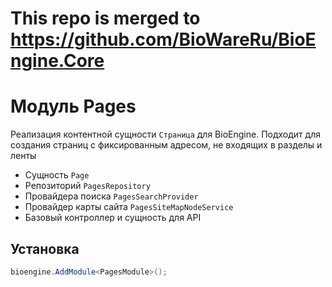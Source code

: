 # This repo is merged to https://github.com/BioWareRu/BioEngine.Core

# Модуль Pages

Реализация контентной сущности `Страница` для BioEngine. Подходит для создания страниц с фиксированным адресом, не входящих в разделы и ленты

- Сущность `Page`
- Репозиторий `PagesRepository`
- Провайдера поиска `PagesSearchProvider`
- Провайдер карты сайта `PagesSiteMapNodeService`
- Базовый контроллер и сущность для API 

## Установка

```csharp
bioengine.AddModule<PagesModule>();
```
